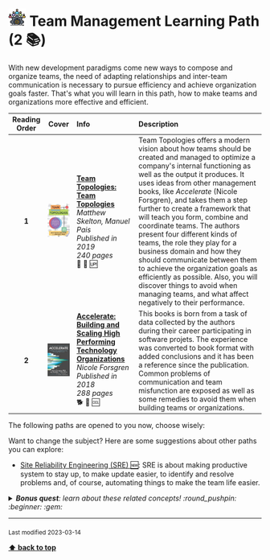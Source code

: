 [//]: # (Auto generated file from templates)

# <img height="35" src="/assets/learning-paths/icons/team-management.png" alt="team-management" title="Team Management"/> Team Management Learning Path (2 :books:)

With new development paradigms come new ways to compose and organize teams, the need of adapting relationships and inter-team communication is necessary to pursue efficiency and achieve organization goals faster. That's what you will learn in this path, how to make teams and organizations more effective and efficient.

| Reading Order | Cover | Info | Description |
| :---: | :---: | :--- | :--- |
| **1** | ![img](/assets/books/covers/team-topologies.jpeg) | [**Team Topologies: Team Topologies**](https://teamtopologies.com/book) <br> *Matthew Skelton, Manuel Pais* <br> *Published in 2019* <br> *240 pages* <br> :hatched_chick: :green_book: :up: | Team Topologies offers a modern vision about how teams should be created and managed to optimize a company's internal functioning as well as the output it produces. It uses ideas from other management books, like *Accelerate* (Nicole Forsgren), and takes them a step further to create a framework that will teach you form, combine and coordinate teams. The authors present four different kinds of teams, the role they play for a business domain and how they should communicate between them to achieve the organization goals as efficiently as possible. Also, you will discover things to avoid when managing teams, and what affect negatively to their performance. |
| **2** | ![img](/assets/books/covers/accelerate.jpeg) | [**Accelerate: Building and Scaling High Performing Technology Organizations**](https://www.goodreads.com/book/show/35747076-accelerate) <br> *Nicole Forsgren* <br> *Published in 2018* <br> *288 pages* <br> :dog2: :green_book: :cool: | This books is born from a task of data collected by the authors during their career participating in software projets. The experience was converted to book format with added conclusions and it has been a reference since the publication. Common problems of communication and team misfunction are exposed as well as some remedies to avoid them when building teams or organizations. |

The following paths are opened to you now, choose wisely:



Want to change the subject? Here are some suggestions about other paths you can explore:

- [Site Reliability Engineering (SRE) :new:](/content/learning-paths/sre): SRE is about making productive system to stay up, to make update easier, to identify and resolve problems and, of course, automating things to make the team life easier.


<details><summary><i><b>Bonus quest</b>: learn about these related concepts! :round_pushpin: :beginner: :gem: </i></summary>
<p>

<sub>#efficiency #software-delivery #team-design #organization-structure</sub>

</p>
</details>

---
<sub>Last modified 2023-03-14</sub>

[**⬆ back to top**](#team-management-learning-path)
